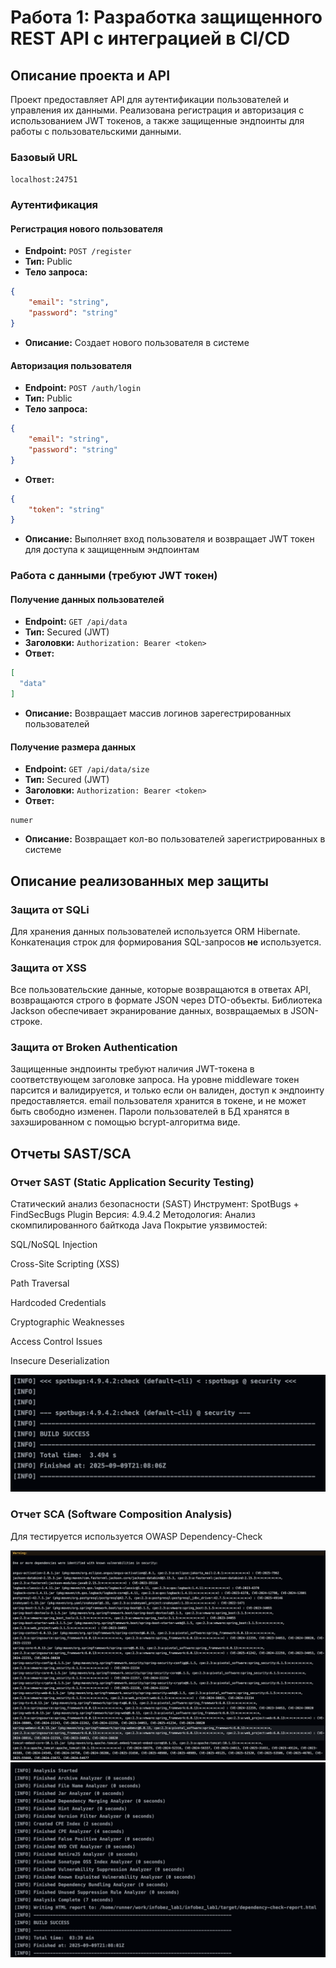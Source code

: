 # Работа 1: Разработка защищенного REST API с интеграцией в CI/CD

## Описание проекта и API

Проект предоставляет API для аутентификации пользователей и управления их данными. Реализована регистрация и авторизация с использованием JWT токенов, а также защищенные эндпоинты для работы с пользовательскими данными.

### Базовый URL
`localhost:24751`

### Аутентификация

#### Регистрация нового пользователя
- **Endpoint:** `POST /register`
- **Тип:** Public
- **Тело запроса:**
```json
{
    "email": "string",
    "password": "string"
}
```
- **Описание:** Создает нового пользователя в системе

#### Авторизация пользователя
- **Endpoint:** `POST /auth/login`
- **Тип:** Public
- **Тело запроса:**
```json
{
    "email": "string",
    "password": "string"
}
```
- **Ответ:**
```json
{
    "token": "string"
}
```
- **Описание:** Выполняет вход пользователя и возвращает JWT токен для доступа к защищенным эндпоинтам

### Работа с данными (требуют JWT токен)

#### Получение данных пользователей
- **Endpoint:** `GET /api/data`
- **Тип:** Secured (JWT)
- **Заголовки:** `Authorization: Bearer <token>`
- **Ответ:**
```json
[
  "data"
]
```
- **Описание:** Возвращает массив логинов зарегестрированных пользователей

#### Получение размера данных
- **Endpoint:** `GET /api/data/size`
- **Тип:** Secured (JWT)
- **Заголовки:** `Authorization: Bearer <token>`
- **Ответ:**
```
numer
```
- **Описание:** Возвращает кол-во пользователей зарегистрированных в системе


## Описание реализованных мер защиты

### Защита от SQLi

Для хранения данных пользователей используется ORM Hibernate.
Конкатенация строк для формирования SQL-запросов **не** используется.

### Защита от XSS

Все пользовательские данные, которые возвращаются в ответах API, возвращаются строго в формате JSON через DTO-объекты.
Библиотека Jackson обеспечивает экранирование данных, возвращаемых в JSON-строке.

### Защита от Broken Authentication

Защищенные эндпоинты требуют наличия JWT-токена в соответствующем заголовке запроса.
На уровне middleware токен парсится и валидируется, и только если он валиден, доступ к эндпоинту предоставляется.
email пользователя хранится в токене, и не может быть свободно изменен.
Пароли пользователей в БД хранятся в захэшированном с помощью bcrypt-алгоритма виде.

## Отчеты SAST/SCA

### Отчет SAST (Static Application Security Testing)

Статический анализ безопасности (SAST)
Инструмент: SpotBugs + FindSecBugs Plugin
Версия: 4.9.4.2
Методология: Анализ скомпилированного байткода Java
Покрытие уязвимостей:

SQL/NoSQL Injection

Cross-Site Scripting (XSS)

Path Traversal

Hardcoded Credentials

Cryptographic Weaknesses

Access Control Issues

Insecure Deserialization


![BugsReport](NoBugsReport.png)

### Отчет SCA (Software Composition Analysis)

Для тестируется используется OWASP Dependency-Check

![BugsFoundReport](FirstProblems.png)
![No_OWASP report](OWASPCheck.png)